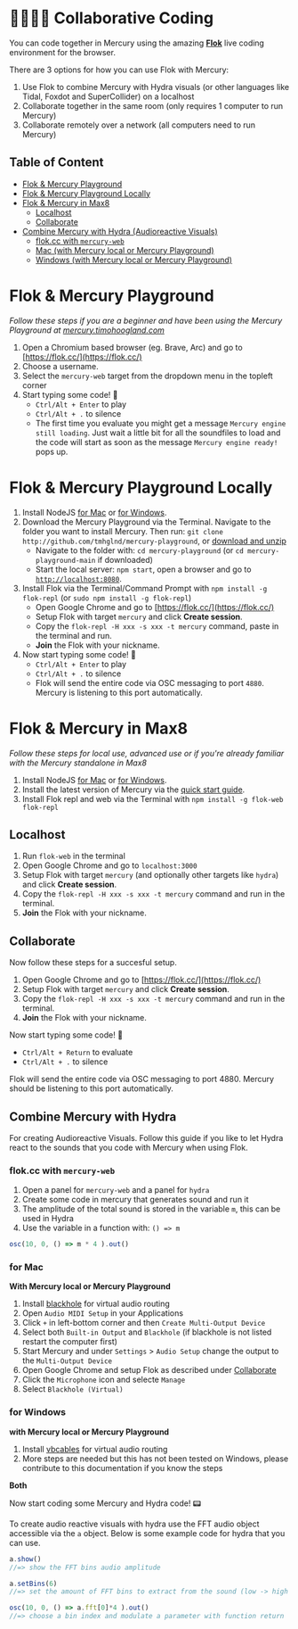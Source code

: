 # 👩‍💻👨‍💻 Collaborative Coding

You can code together in Mercury using the amazing [**Flok**](https://flok.clic.cf/) live coding environment for the browser. 

There are 3 options for how you can use Flok with Mercury:
1. Use Flok to combine Mercury with Hydra visuals (or other languages like Tidal, Foxdot and SuperCollider) on a localhost
2. Collaborate together in the same room (only requires 1 computer to run Mercury)
3. Collaborate remotely over a network (all computers need to run Mercury)

## Table of Content

- [Flok & Mercury Playground](#flok--mercury-playground)
- [Flok & Mercury Playground Locally](#flok--mercury-playground-locally)
- [Flok & Mercury in Max8](#flok--mercury-in-max8)
	- [Localhost](#localhost)
	- [Collaborate](#collaborate)
- [Combine Mercury with Hydra (Audioreactive Visuals)](#combine-mercury-with-hydra)
	- [flok.cc with `mercury-web`](#flokcc-with-mercury-web)
	- [Mac (with Mercury local or Mercury Playground)](#for-mac)
	- [Windows (with Mercury local or Mercury Playground)](#for-windows)

# Flok & Mercury Playground

*Follow these steps if you are a beginner and have been using the Mercury Playground at [mercury.timohoogland.com](https://mercury.timohoogland.com)*

1. Open a Chromium based browser (eg. Brave, Arc) and go to [https://flok.cc/](https://flok.cc/)
2. Choose a username.
3. Select the `mercury-web` target from the dropdown menu in the topleft corner
4. Start typing some code! 🎵
	- `Ctrl/Alt + Enter` to play
	- `Ctrl/Alt + .` to silence
	- The first time you evaluate you might get a message `Mercury engine still loading`. Just wait a little bit for all the soundfiles to load and the code will start as soon as the message `Mercury engine ready!` pops up.

# Flok & Mercury Playground Locally

1. Install NodeJS [for Mac](https://nodejs.org/en) or [for Windows](https://nodejs.org/en).
2. Download the Mercury Playground via the Terminal. Navigate to the folder you want to install Mercury. Then run: `git clone http://github.com/tmhglnd/mercury-playground`, or [download and unzip](https://github.com/tmhglnd/mercury-playground/archive/refs/heads/main.zip)
	- Navigate to the folder with: `cd mercury-playground` (or `cd mercury-playground-main` if downloaded)
	- Start the local server: `npm start`, open a browser and go to [`http://localhost:8080`](http://localhost:8080).
3. Install Flok via the Terminal/Command Prompt with `npm install -g flok-repl` (or `sudo npm install -g flok-repl`)
	- Open Google Chrome and go to [https://flok.cc/](https://flok.cc/)
	- Setup Flok with target `mercury` and click **Create session**.
	- Copy the `flok-repl -H xxx -s xxx -t mercury` command, paste in the terminal and run.
	- **Join** the Flok with your nickname.
4. Now start typing some code! 🎵
	- `Ctrl/Alt + Enter` to play
	- `Ctrl/Alt + .` to silence
	- Flok will send the entire code via OSC messaging to port `4880`. Mercury is listening to this port automatically.

# Flok & Mercury in Max8

*Follow these steps for local use, advanced use or if you're already familiar with the Mercury standalone in Max8*

1. Install NodeJS [for Mac](https://nodejs.org/en) or [for Windows](https://nodejs.org/en).
2. Install the latest version of Mercury via the [quick start guide](https://github.com/tmhglnd/mercury/blob/master/docs/quick-start.md).
3. Install Flok repl and web via the Terminal with `npm install -g flok-web flok-repl`

## Localhost

1. Run `flok-web` in the terminal
2. Open Google Chrome and go to `localhost:3000`
3. Setup Flok with target `mercury` (and optionally other targets like `hydra`) and click **Create session**.
4. Copy the `flok-repl -H xxx -s xxx -t mercury` command and run in the terminal.
5. **Join** the Flok with your nickname.

## Collaborate

Now follow these steps for a succesful setup.
1. Open Google Chrome and go to [https://flok.cc/](https://flok.cc/)
1. Setup Flok with target `mercury` and click **Create session**.
2. Copy the `flok-repl -H xxx -s xxx -t mercury` command and run in the terminal.
4. **Join** the Flok with your nickname.

Now start typing some code! 🎵

- `Ctrl/Alt + Return` to evaluate
- `Ctrl/Alt + .` to silence

Flok will send the entire code via OSC messaging to port 4880. Mercury should be listening to this port automatically.

## Combine Mercury with Hydra

For creating Audioreactive Visuals. Follow this guide if you like to let Hydra react to the sounds that you code with Mercury when using Flok. 

### flok.cc with `mercury-web`

1. Open a panel for `mercury-web` and a panel for `hydra`
2. Create some code in mercury that generates sound and run it
3. The amplitude of the total sound is stored in the variable `m`, this can be used in Hydra
4. Use the variable in a function with: `() => m`

```js
osc(10, 0, () => m * 4 ).out()
```

### for Mac

**With Mercury local or Mercury Playground**

1. Install [blackhole](https://existential.audio/blackhole/) for virtual audio routing
2. Open `Audio MIDI Setup` in your Applications
3. Click `+` in left-bottom corner and then `Create Multi-Output Device`
4. Select both `Built-in Output` and `Blackhole` (if blackhole is not listed restart the computer first)
5. Start Mercury and under `Settings` > `Audio Setup` change the output to the `Multi-Output Device`
6. Open Google Chrome and setup Flok as described under [Collaborate](#collaborate)
7. Click the `Microphone` icon and selecte `Manage`
8. Select `Blackhole (Virtual)` 

### for Windows 

**with Mercury local or Mercury Playground**

1. Install [vbcables](https://vb-audio.com/Cable/index.htm) for virtual audio routing
2. More steps are needed but this has not been tested on Windows, please contribute to this documentation if you know the steps

**Both**

Now start coding some Mercury and Hydra code! 📟

To create audio reactive visuals with hydra use the FFT audio object accessible via the `a` object. Below is some example code for hydra that you can use.

```js
a.show() 
//=> show the FFT bins audio amplitude

a.setBins(6)
//=> set the amount of FFT bins to extract from the sound (low -> high frequencies)

osc(10, 0, () => a.fft[0]*4 ).out()
//=> choose a bin index and modulate a parameter with function return
```
